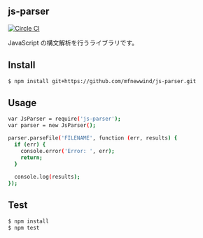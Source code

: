 js-parser
---------

[![Circle CI](https://circleci.com/gh/mfnewwind/js-parser/tree/master.svg?style=svg)](https://circleci.com/gh/mfnewwind/js-parser/tree/master)

JavaScript の構文解析を行うライブラリです。

## Install

```sh
$ npm install git+https://github.com/mfnewwind/js-parser.git
```

## Usage

```sh
var JsParser = require('js-parser');
var parser = new JsParser();

parser.parseFile('FILENAME', function (err, results) {
  if (err) {
    console.error('Error: ', err);
    return;
  }
  
  console.log(results);
});
```

## Test

```sh
$ npm install
$ npm test
```
